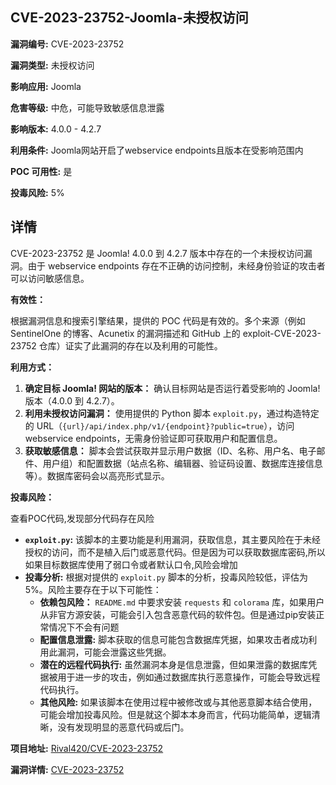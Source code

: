 ## CVE-2023-23752-Joomla-未授权访问

**漏洞编号:** CVE-2023-23752

**漏洞类型:** 未授权访问

**影响应用:** Joomla

**危害等级:** 中危，可能导致敏感信息泄露

**影响版本:** 4.0.0 - 4.2.7

**利用条件:** Joomla网站开启了webservice endpoints且版本在受影响范围内

**POC 可用性:** 是

**投毒风险:** 5%

## 详情

CVE-2023-23752 是 Joomla! 4.0.0 到 4.2.7 版本中存在的一个未授权访问漏洞。由于 webservice endpoints 存在不正确的访问控制，未经身份验证的攻击者可以访问敏感信息。

**有效性：**

根据漏洞信息和搜索引擎结果，提供的 POC 代码是有效的。多个来源（例如 SentinelOne 的博客、Acunetix 的漏洞描述和 GitHub 上的 exploit-CVE-2023-23752 仓库）证实了此漏洞的存在以及利用的可能性。

**利用方式：**

1.  **确定目标 Joomla! 网站的版本：** 确认目标网站是否运行着受影响的 Joomla! 版本（4.0.0 到 4.2.7）。
2.  **利用未授权访问漏洞：** 使用提供的 Python 脚本 `exploit.py`，通过构造特定的 URL（`{url}/api/index.php/v1/{endpoint}?public=true`），访问 webservice endpoints，无需身份验证即可获取用户和配置信息。
3.  **获取敏感信息：** 脚本会尝试获取并显示用户数据（ID、名称、用户名、电子邮件、用户组）和配置数据（站点名称、编辑器、验证码设置、数据库连接信息等）。数据库密码会以高亮形式显示。

**投毒风险：**

查看POC代码,发现部分代码存在风险
*   **`exploit.py`:** 该脚本的主要功能是利用漏洞，获取信息，其主要风险在于未经授权的访问，而不是植入后门或恶意代码。但是因为可以获取数据库密码,所以如果目标数据库使用了弱口令或者默认口令,风险会增加
*   **投毒分析:** 根据对提供的 `exploit.py` 脚本的分析，投毒风险较低，评估为5%。风险主要存在于以下可能性：
    *   **依赖包风险：** `README.md` 中要求安装 `requests` 和 `colorama` 库，如果用户从非官方源安装，可能会引入包含恶意代码的软件包。但是通过pip安装正常情况下不会有问题
    *   **配置信息泄露:** 脚本获取的信息可能包含数据库凭据，如果攻击者成功利用此漏洞，可能会泄露这些凭据。
    *   **潜在的远程代码执行:** 虽然漏洞本身是信息泄露，但如果泄露的数据库凭据被用于进一步的攻击，例如通过数据库执行恶意操作，可能会导致远程代码执行。
    *   **其他风险:** 如果该脚本在使用过程中被修改或与其他恶意脚本结合使用，可能会增加投毒风险。但是就这个脚本本身而言，代码功能简单，逻辑清晰，没有发现明显的恶意代码或后门。

**项目地址:** [Rival420/CVE-2023-23752](https://github.com/Rival420/CVE-2023-23752)

**漏洞详情:** [CVE-2023-23752](https://nvd.nist.gov/vuln/detail/CVE-2023-23752)
